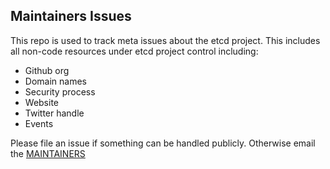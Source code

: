 ## Maintainers Issues

This repo is used to track meta issues about the etcd project. This includes all non-code resources under etcd project control including:

- Github org
- Domain names
- Security process
- Website
- Twitter handle
- Events

Please file an issue if something can be handled publicly. Otherwise email the [MAINTAINERS](https://github.com/etcd-io/etcd/blob/master/MAINTAINERS)
